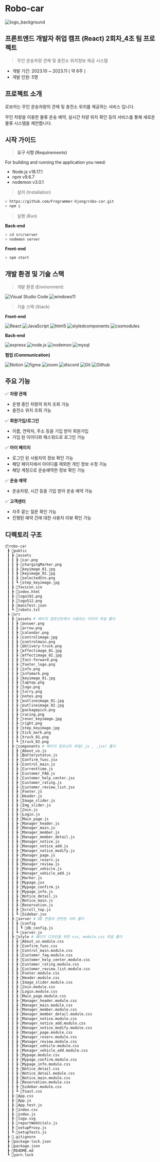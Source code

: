 # Robo-car

![logo_background](https://github.com/Frogrammer-hjong/robo-car/assets/136086162/ee436c36-8f3a-4f5e-af05-2dd35b27a63f)

## 프론트엔드 개발자 취업 캠프 (React) 2회차_4조 팀 프로젝트


> 무인 운송차량 관제 및 충전소 위치정보 제공 시스템
> 
- 개발 기간: 2023.10 ~ 2023.11 ( 약 6주 )
- 개발 인원: 5명

## 프로젝트 소개

로보카는 무인 운송차량의 관제 및 충전소 위치를 제공하는 서비스 입니다.

무인 차량을 이용한 물류 운송 예약, 실시간 차량 위치 확인 등의 서비스를 통해 새로운 물류 시스템을 제안합니다.

## 시작 가이드

> **요구 사항 (Requirements)**
> 

For building and running the application you need:

- Node.js v18.17.1
- npm v9.6.7
- nodemon v3.0.1


> 설치 (Installation)
> 

```bash
> https://github.com/Frogrammer-hjong/robo-car.git
> npm i
```

> 실행 (Run)
> 

**Back-end**

```bash
> cd src/server
> nodemon server
```

**Front-end**

```bash
> npm start
```

## 개발 환경 및 기술 스택

> 개발 환경 (Environment)
> 
![Visual Studio Code](https://img.shields.io/badge/Visual%20Studio%20Code-007ACC?style=for-the-badge&logo=Visual%20Studio%20Code&logoColor=white)
![windows11](https://img.shields.io/badge/windows11-007ACC?style=for-the-badge&logo=windows11&logoColor=white)
> 기술 스택 (Stack)
> 

**Front-end**

![React](https://img.shields.io/badge/React-20232A?style=for-the-badge&logo=react&logoColor=61DAFB)
![JavaScript](https://img.shields.io/badge/JavaScript-F7DF1E?style=for-the-badge&logo=Javascript&logoColor=white)
![html5](https://img.shields.io/badge/html5-E34F26?style=for-the-badge&logo=html5&logoColor=white)
![styledcomponents](https://img.shields.io/badge/styled%20components-DB7093?style=for-the-badge&logo=styledcomponents&logoColor=white)
![cssmodules](https://img.shields.io/badge/css%20modules-000000?style=for-the-badge&logo=cssmodules&logoColor=white)

**Back-end**

![express](https://img.shields.io/badge/express-000000?style=for-the-badge&logo=express&logoColor=white)
![node.js](https://img.shields.io/badge/node.js-339933?style=for-the-badge&logo=nodedotjs&logoColor=white)
![nodemon](https://img.shields.io/badge/nodemon-76D04B?style=for-the-badge&logo=nodemon&logoColor=white)
![mysql](https://img.shields.io/badge/mysql-4479A1?style=for-the-badge&logo=mysql&logoColor=white)


**협업 (Communication)**

![Notion](https://img.shields.io/badge/Notion-000000?style=for-the-badge&logo=Notion&logoColor=white)
![figma](https://img.shields.io/badge/figma-F24E1E?style=for-the-badge&logo=figma&logoColor=white)
![zoom](https://img.shields.io/badge/zoom-0B5CFF?style=for-the-badge&logo=zoom&logoColor=white)
![discord](https://img.shields.io/badge/discord-5865F2?style=for-the-badge&logo=discord&logoColor=white)
![Git](https://img.shields.io/badge/Git-F05032?style=for-the-badge&logo=Git&logoColor=white)
![Github](https://img.shields.io/badge/GitHub-181717?style=for-the-badge&logo=GitHub&logoColor=white)
 
## 주요 기능

✅ **차량 관제**
- 운행 중인 차량의 위치 조회 가능
- 충전소 위치 조회 가능

✅ **회원가입/로그인**
 - 이름, 연락처, 주소 등을 기입 받아 회원가입
 - 가입 된 아이디와 패스워드로 로그인 가능

✅ **마이 페이지**
- 로그인 된 사용자의 정보 확인 가능
- 해당 페이지에서 아이디를 제외한 개인 정보 수정 가능
- 해당 계정으로 운송예약한 정보 확인 가능

✅ **운송 예약**
- 운송차량, 시간 등을 기입 받아 운송 예약 가능

✅ **고객센터**
- 자주 묻는 질문 확인 가능
- 진행된 예약 건에 대한 사용자 리뷰 확인 가능


## 디렉토리 구조

```bash
📦robo-car
 ┣ 📂public
 ┃ ┣ 📂assets
 ┃ ┃ ┣ 📜car.png
 ┃ ┃ ┣ 📜chargingMarker.png
 ┃ ┃ ┣ 📜keyimage_01.jpg
 ┃ ┃ ┣ 📜keyimage_02.jpg
 ┃ ┃ ┣ 📜selectedStn.png
 ┃ ┃ ┗ 📜step_keyimage.jpg
 ┃ ┣ 📜favicon.ico
 ┃ ┣ 📜index.html
 ┃ ┣ 📜logo192.png
 ┃ ┣ 📜logo512.png
 ┃ ┣ 📜manifest.json
 ┃ ┗ 📜robots.txt
 ┣ 📂src
 ┃ ┣ 📂assets # 페이지 컴포넌트에서 사용되는 이미지 파일 폴더
 ┃ ┃ ┣ 📜answer.png
 ┃ ┃ ┣ 📜arrow.png
 ┃ ┃ ┣ 📜calendar.png
 ┃ ┃ ┣ 📜controlimage.jpg
 ┃ ┃ ┣ 📜controlmain.png
 ┃ ┃ ┣ 📜delivery-truck.png
 ┃ ┃ ┣ 📜effectimage_01.jpg
 ┃ ┃ ┣ 📜effectimage_02.jpg
 ┃ ┃ ┣ 📜fast-forward.png
 ┃ ┃ ┣ 📜footer_logo.png
 ┃ ┃ ┣ 📜info.png
 ┃ ┃ ┣ 📜infomark.png
 ┃ ┃ ┣ 📜keyimage_01.jpg
 ┃ ┃ ┣ 📜laptop.png
 ┃ ┃ ┣ 📜logo.png
 ┃ ┃ ┣ 📜lorry.png
 ┃ ┃ ┣ 📜notes.png
 ┃ ┃ ┣ 📜outlineimage_01.jpg
 ┃ ┃ ┣ 📜outlineimage_02.jpg
 ┃ ┃ ┣ 📜packagepick.png
 ┃ ┃ ┣ 📜racing.png
 ┃ ┃ ┣ 📜reser_keyimage.jpg
 ┃ ┃ ┣ 📜right.png
 ┃ ┃ ┣ 📜step_keyimage.jpg
 ┃ ┃ ┣ 📜tick_mark.png
 ┃ ┃ ┣ 📜truck_01.png
 ┃ ┃ ┗ 📜truck_02.png
 ┃ ┣ 📂components # 페이지 컴포넌트 파일(.js , .jsx) 폴더
 ┃ ┃ ┣ 📜About_us.js
 ┃ ┃ ┣ 📜Batterystatus.js
 ┃ ┃ ┣ 📜Confirm_func.jsx
 ┃ ┃ ┣ 📜Control_main.js
 ┃ ┃ ┣ 📜Currenttime.js
 ┃ ┃ ┣ 📜Customer_FAQ.js
 ┃ ┃ ┣ 📜Customer_help_center.jsx
 ┃ ┃ ┣ 📜Customer_rating.js
 ┃ ┃ ┣ 📜Customer_review_list.jsx
 ┃ ┃ ┣ 📜Footer.js
 ┃ ┃ ┣ 📜Header.js
 ┃ ┃ ┣ 📜Image_slider.js
 ┃ ┃ ┣ 📜Img_slider.js
 ┃ ┃ ┣ 📜Join.js
 ┃ ┃ ┣ 📜Login.js
 ┃ ┃ ┣ 📜Main_page.js
 ┃ ┃ ┣ 📜Manager_header.js
 ┃ ┃ ┣ 📜Manager_main.js
 ┃ ┃ ┣ 📜Manager_member.js
 ┃ ┃ ┣ 📜Manager_member_detail.js
 ┃ ┃ ┣ 📜Manager_notice.js
 ┃ ┃ ┣ 📜Manager_notice_add.js
 ┃ ┃ ┣ 📜Manager_notice_modify.js
 ┃ ┃ ┣ 📜Manager_page.js
 ┃ ┃ ┣ 📜Manager_reserv.js
 ┃ ┃ ┣ 📜Manager_review.js
 ┃ ┃ ┣ 📜Manager_vehicle.js
 ┃ ┃ ┣ 📜Manager_vehicle_add.js
 ┃ ┃ ┣ 📜Marker.js
 ┃ ┃ ┣ 📜Mypage.jsx
 ┃ ┃ ┣ 📜Mypage_confirm.js
 ┃ ┃ ┣ 📜Mypage_info.js
 ┃ ┃ ┣ 📜Notice_detail.js
 ┃ ┃ ┣ 📜Notice_main.js
 ┃ ┃ ┣ 📜Reservation.js
 ┃ ┃ ┣ 📜Scroll_top.js
 ┃ ┃ ┗ 📜Sidebar.jsx
 ┃ ┣ 📂server # DB 연결과 관련된 서버 폴더
 ┃ ┃ ┣ 📂config
 ┃ ┃ ┃ ┗ 📜db_config.js
 ┃ ┃ ┗ 📜server.js
 ┃ ┣ 📂style # 페이지 디자인을 위한 css, module.css 파일 폴더
 ┃ ┃ ┣ 📜About_us.module.css
 ┃ ┃ ┣ 📜Confirm_func.css
 ┃ ┃ ┣ 📜Control_main.module.css
 ┃ ┃ ┣ 📜Customer_faq.module.css
 ┃ ┃ ┣ 📜Customer_help_center.module.css
 ┃ ┃ ┣ 📜Customer_rating.module.css
 ┃ ┃ ┣ 📜Customer_review_list.module.css
 ┃ ┃ ┣ 📜Footer.module.css
 ┃ ┃ ┣ 📜Header.module.css
 ┃ ┃ ┣ 📜Image_slider.module.css
 ┃ ┃ ┣ 📜Join.module.css
 ┃ ┃ ┣ 📜Login.module.css
 ┃ ┃ ┣ 📜Main_page.module.css
 ┃ ┃ ┣ 📜Manager_header.module.css
 ┃ ┃ ┣ 📜Manager_main.module.css
 ┃ ┃ ┣ 📜Manager_member.module.css
 ┃ ┃ ┣ 📜Manager_member_detail.module.css
 ┃ ┃ ┣ 📜Manager_notice.module.css
 ┃ ┃ ┣ 📜Manager_notice_add.module.css
 ┃ ┃ ┣ 📜Manager_notice_modify.module.css
 ┃ ┃ ┣ 📜Manager_page.module.css
 ┃ ┃ ┣ 📜Manager_reserv.module.css
 ┃ ┃ ┣ 📜Manager_review.module.css
 ┃ ┃ ┣ 📜Manager_vehicle.module.css
 ┃ ┃ ┣ 📜Manager_vehicle_add.module.css
 ┃ ┃ ┣ 📜Mypage.module.css
 ┃ ┃ ┣ 📜Mypage_confirm.module.css
 ┃ ┃ ┣ 📜Mypage_info.module.css
 ┃ ┃ ┣ 📜Notice_detail.css
 ┃ ┃ ┣ 📜Notice_detail.module.css
 ┃ ┃ ┣ 📜Notice_main.module.css
 ┃ ┃ ┣ 📜Reservation.module.css
 ┃ ┃ ┣ 📜Sidebar.module.css
 ┃ ┃ ┗ 📜Toast.css
 ┃ ┣ 📜App.css
 ┃ ┣ 📜App.js
 ┃ ┣ 📜App.test.js
 ┃ ┣ 📜index.css
 ┃ ┣ 📜index.js
 ┃ ┣ 📜logo.svg
 ┃ ┣ 📜reportWebVitals.js
 ┃ ┣ 📜setupProxy.js
 ┃ ┗ 📜setupTests.js
 ┣ 📜.gitignore
 ┣ 📜package-lock.json
 ┣ 📜package.json
 ┣ 📜README.md
 ┗ 📜yarn.lock

```

